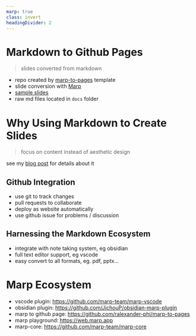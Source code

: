 ```yaml
---
marp: true
class: invert
headingDivider: 2
---
```


# Markdown to Github Pages

> slides converted from markdown

- repo created by [marp-to-pages] template
- slide conversion with [Marp]
- [sample slides]
- raw md files located in `docs` folder

# Why Using Markdown to Create Slides

> focus on content instead of aesthetic design

see my [blog post] for details about it

## Github Integration

- use git to track changes
- pull requests to collaborate
- deploy as website automatically
- use github issue for problems / discussion

## Harnessing the Markdown Ecosystem

- integrate with note taking system, eg obsidian
- full text editor support, eg vscode
- easy convert to all formats, eg. pdf, pptx...

# Marp Ecosystem

- vscode plugin: <https://github.com/marp-team/marp-vscode>
- obsidian plugin: <https://github.com/JichouP/obsidian-marp-plugin>
- marp to github page: <https://github.com/ralexander-phi/marp-to-pages>
- marp playground: <https://web.marp.app>
- marp-core: <https://github.com/marp-team/marp-core>

[sample slides]: https://hoishing.github.io/slides/docs/marp.html
[Marp]: https://github.com/marp-team/marp
[marp-to-pages]: https://github.com/ralexander-phi/marp-to-pages
[blog post]: https://dev.to/hoishing/effortless-slide-creation-with-markdown-using-marp-4099

